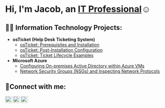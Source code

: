 <h1>Hi, I'm Jacob, an <a href="https://linkedin.com/in/www.linkedin.com/in/jacobehawkins">IT Professional</a>☺</h1>

<h2>👨‍💻 Information Technology Projects:</h2>

- <b>osTicket (Help Desk Ticketing System)</b>
  - [osTicket: Prerequisites and Installation](https://github.com/Jhawkins2/osticket-prereqs)
  - [osTicket: Post-Installation Configuration](https://github.com/Jhawkins2/post-install-config)
  - [osTicket: Ticket Lifecycle Examples](https://github.com/jhawkins2/osTicket--Ticket-Lifecycle-Intake-Through-Resolution)
- <b>Microsoft Azure</b>
  - [Configuring On-premises Active Directory within Azure VMs](https://github.com/jhawkins2/On-premises-Active-Directory-Deployed-in-the-Cloud-Azure-)
  - [Network Security Groups (NSGs) and Inspecting Network Protocols](https://github.com/Jhawkins2/azure-network-protocols)

<h2>🤳Connect with me:</h2>

[<img align="left" alt="Josh | Twitter" width="22px" src="https://cdn.jsdelivr.net/npm/simple-icons@v3/icons/twitter.svg" />][twitter]
[<img align="left" alt="Josh | LinkedIn" width="22px" src="https://cdn.jsdelivr.net/npm/simple-icons@v3/icons/linkedin.svg" />][linkedin]
[<img align="left" alt="Josh | Instagram" width="22px" src="https://cdn.jsdelivr.net/npm/simple-icons@v3/icons/instagram.svg" />][instagram]

[twitter]: https://twitter.com/JacobHa38331823
[instagram]: https://www.instagram.com/Jacob_hawkins_15
[linkedin]: www.linkedin.com/in/jacobehawkins
